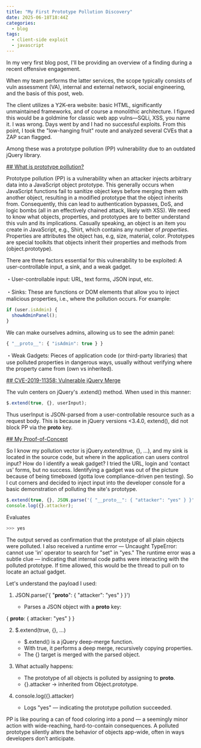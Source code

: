 ```yaml
---
title: "My First Prototype Pollution Discovery"
date: 2025-06-18T18:44Z
categories:
  - blog
tags:
  - client-side exploit
  - javascript
---
```


In my very first blog post, I'll be providing an overview of a finding during a recent offensive engagement. 

When my team performs the latter services, the scope typically consists of vuln assessment (VA), internal and external network, social engineering, and the basis of this post, web. 

The client utilizes a Y2K-era website: basic HTML, significantly unmaintained frameworks, and of course a monolithic architecture. I figured this would be a goldmine for classic web app vulns—SQLi, XSS, you name it. I was wrong. Days went by and I had no successful exploits. From this point, I took the "low-hanging fruit" route and analyzed several CVEs that a ZAP scan flagged.

Among these was a prototype pollution (PP) vulnerability due to an outdated jQuery library. 

<ins>## What is prototype pollution?</ins>

Prototype pollution (PP) is a vulnerability when an attacker injects arbitrary data into a JavaScript object prototype. This generally occurs when JavaScript functions fail to sanitize object keys before merging them with another object, resulting in a modified prototype that the object inherits from. Consequently, this can lead to authentication bypasses, DoS, and logic bombs (all in an effectively chained attack, likely with XSS). We need to know what objects, properties, and prototypes are to better understand this vuln and its implications. Casually speaking, an object is an item you create in JavaScript, e.g., Shirt, which contains any number of *properties*. Properties are attributes the object has, e.g, size, material, color. Prototypes are special toolkits that objects inherit their properties and methods from (object.prototype). 

There are three factors essential for this vulnerability to be exploited: A user-controllable input, a sink, and a weak gadget.
 
・User-controllable input: URL, text forms, JSON input, etc.

・Sinks: These are functions or DOM elements that allow you to inject malicious properties, i.e., where the pollution occurs. For example:

```javascript
if (user.isAdmin) {
  showAdminPanel();
}
```

We can make ourselves admins, allowing us to see the admin panel:

```javascript
{ "__proto__": { "isAdmin": true } }
```
・Weak Gadgets: Pieces of application code (or third-party libraries) that use polluted properties in dangerous ways, usually without verifying where the property came from (own vs inherited).


<ins>## CVE-2019-11358: Vulnerable jQuery Merge</ins>

The vuln centers on jQuery's .extend() method. When used in this manner:

```javascript
$.extend(true, {}, userInput);
```
Thus userInput is JSON-parsed from a user-controllable resource such as a request body. This is because in jQuery versions <3.4.0, extend(), did not block PP via the __proto__ key.

<ins>## My Proof-of-Concept</ins>

So I know my pollution vector is jQuery.extend(true, {}, ...), and my sink is located in the source code, but where in the application can users control input? How do I identify a weak gadget? I tried the URL, login and 'contact us' forms, but no success. Identifying a gadget was out of the picture because of being timeboxed (gotta love compliance-driven pen testing). So I cut corners and decided to inject input into the developer console for a basic demonstration of polluting the site's prototype. 

```javascript
$.extend(true, {}, JSON.parse('{ "__proto__": { "attacker": "yes" } }' )); 
console.log({}.attacker);
```

Evaluates

```javascript
>>> yes
```

The output served as confirmation that the prototype of all plain objects were polluted. I also received a runtime error — Uncaught TypeError: cannot use 'in' operator to search for "set" in "yes." The runtime error was a subtle clue — indicating that internal code paths were interacting with the polluted prototype. If time allowed, this would be the thread to pull on to locate an actual gadget.

Let's understand the payload I used:

1) JSON.parse('{ "__proto__": { "attacker": "yes" } }')

   - Parses a JSON object with a __proto__ key:

{
  __proto__: {
    attacker: "yes"
  }
}

2) $.extend(true, {}, ...)
   - $.extend() is a jQuery deep-merge function.
   - With true, it performs a deep merge, recursively copying properties.
   - The {} target is merged with the parsed object.

3) What actually happens:
   - The prototype of all objects is polluted by assigning to __proto__.
   - {}.attacker → inherited from Object.prototype.

4) console.log({}.attacker)
   - Logs "yes" — indicating the prototype pollution succeeded.



PP is like pouring a can of food coloring into a pond — a seemingly minor action with wide-reaching, hard-to-contain consequences. A polluted prototype silently alters the behavior of objects app-wide, often in ways developers don’t anticipate.
